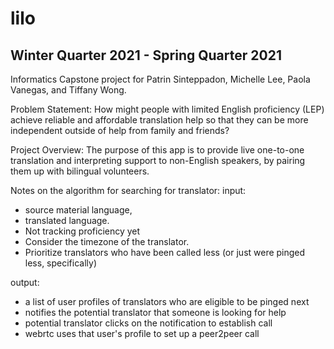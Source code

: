 # lilo
## Winter Quarter 2021 - Spring Quarter 2021
Informatics Capstone project for Patrin Sinteppadon, Michelle Lee, Paola Vanegas, and Tiffany Wong.

Problem Statement:
How might people with limited English proficiency (LEP) achieve reliable and affordable translation help so that they can be more independent outside of help from family and friends?

Project Overview:
The purpose of this app is to provide live one-to-one translation and interpreting support to non-English speakers, by pairing them up with bilingual volunteers.

Notes on the algorithm for searching for translator:
input: 
- source material language, 
- translated language. 
- Not tracking proficiency yet
- Consider the timezone of the translator.
- Prioritize translators who have been called less (or just were pinged less, specifically)

output:
- a list of user profiles of translators who are eligible to be pinged next
- notifies the potential translator that someone is looking for help
- potential translator clicks on the notification to establish call
- webrtc uses that user's profile to set up a peer2peer call